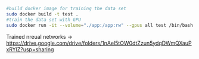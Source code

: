 ```sh
#build docker image for training the data set
sudo docker build -t test .
#train the data set with GPU
sudo docker run -it --volume="./app:/app:rw" --gpus all test /bin/bash
```
Trained nreual networks -> https://drive.google.com/drive/folders/1nAel5tOW0dtZzun5ydqDWmQXauPxRYlZ?usp=sharing
